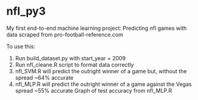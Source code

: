 # nfl_py3
My first end-to-end machine learning project: Predicting nfl games with data scraped from pro-football-reference.com

To use this: 
1) Run build_dataset.py with start_year = 2009
2) Run nfl_cleane.R script to format data correctly
3) nfl_SVM.R will predict the outright winner of a game but, without the spread ~64% accurate
4) nfl_MLP.R will predict the outright winner of a game against the Vegas spread ~55% accurate
Graph of test accuracy from nfl_MLP.R

